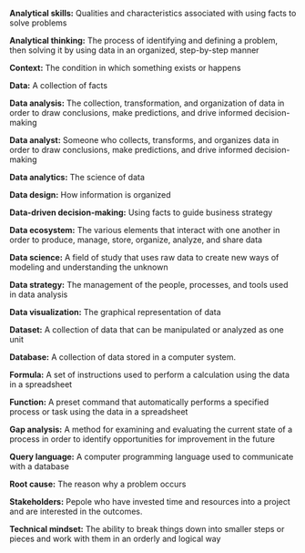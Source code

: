 **Analytical skills:** Qualities and characteristics associated with using facts to solve problems

**Analytical thinking:** The process of identifying and defining a problem, then solving it by using data in an organized, step-by-step manner

**Context:** The condition in which something exists or happens

**Data:** A collection of facts

**Data analysis:** The collection, transformation, and organization of data in order to draw conclusions, make predictions, and drive informed decision-making

**Data analyst:** Someone who collects, transforms, and organizes data in order to draw conclusions, make predictions, and drive informed decision-making

**Data analytics:** The science of data

**Data design:** How information is organized

**Data-driven decision-making:** Using facts to guide business strategy

**Data ecosystem:** The various elements that interact with one another in order to produce, manage, store, organize, analyze, and share data

**Data science:** A field of study that uses raw data to create new ways of modeling and understanding the unknown

**Data strategy:** The management of the people, processes, and tools used in data analysis

**Data visualization:** The graphical representation of data

**Dataset:** A collection of data that can be manipulated or analyzed as one unit

**Database:** A collection of data stored in a computer system.

**Formula:** A set of instructions used to perform a calculation using the data in a spreadsheet

**Function:** A preset command that automatically performs a specified process or task using the data in a spreadsheet

**Gap analysis:** A method for examining and evaluating the current state of a process in order to identify opportunities for improvement in the future

**Query language:** A computer programming language used to communicate with a database

**Root cause:** The reason why a problem occurs

**Stakeholders:** Pepole who have invested time and resources into a project and are interested in the outcomes. 

**Technical mindset:** The ability to break things down into smaller steps or pieces and work with them in an orderly and logical way